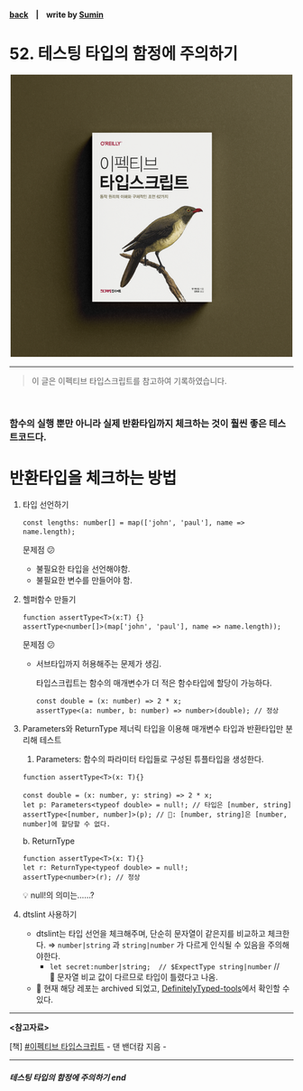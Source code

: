 #### [back](../../README.md) &nbsp;&nbsp; | &nbsp;&nbsp; write by [Sumin][sumin]

# 52. 테스팅 타입의 함정에 주의하기

<p align="center" style="width:500px; margin: 0 auto">
    <img src="../../image/main.png">
</p>

---

> 이 글은 이펙티브 타입스크립트를 참고하여 기록하였습니다.

<br>

### 함수의 실행 뿐만 아니라 실제 반환타입까지 체크하는 것이 훨씬 좋은 테스트코드다.

# 반환타입을 체크하는 방법

1. 타입 선언하기
    
    ```tsx
    const lengths: number[] = map(['john', 'paul'], name => name.length);
    ```
    
    문제점 😕
    
    - 불필요한 타입을 선언해야함.
    - 불필요한 변수를 만들어야 함.
2. 헬퍼함수 만들기
    
    ```tsx
    function assertType<T>(x:T) {}
    assertType<number[]>(map['john', 'paul'], name => name.length));
    ```
    
    문제점 😕
    
    - 서브타입까지 허용해주는 문제가 생김.
        
        타입스크립트는 함수의 매개변수가 더 적은 함수타입에 할당이 가능하다.
        
        ```tsx
        const double = (x: number) => 2 * x;
        assertType<(a: number, b: number) => number>(double); // 정상
        ```
        
3. Parameters와 ReturnType 제너릭 타입을 이용해 매개변수 타입과 반환타입만 분리해 테스트
    1. Parameters: 함수의 파라미터 타입들로 구성된 튜플타입을 생성한다.
    
    ```tsx
    function assertType<T>(x: T){}
    
    const double = (x: number, y: string) => 2 * x;
    let p: Parameters<typeof double> = null!; // 타입은 [number, string]
    assertType<[number, number]>(p); // 🚨: [number, string]은 [number, number]에 할당할 수 없다.
    ```
    
    b. ReturnType
    
    ```tsx
    function assertType<T>(x: T){}
    let r: ReturnType<typeof double> = null!;
    assertType<number>(r); // 정상
    ```
    
    <aside>
    💡 null!의 의미는……?
    
    </aside>
    
4. dtslint 사용하기
    - dtslint는 타입 선언을 체크해주며, 단순히 문자열이 같은지를 비교하고 체크한다. ⇒ `number|string` 과 `string|number` 가 다르게 인식될 수 있음을 주의해야한다.
        - `let secret:number|string;  // $ExpectType string|number` // 🚨 문자열 비교 값이 다르므로 타입이 틀렸다고 나옴.
    - 🚨 현재 해당 레포는 archived 되었고, [DefinitelyTyped-tools](https://github.com/DefinitelyTyped/DefinitelyTyped#readme)에서 확인할 수 있다.

---

<strong><참고자료></strong>

[책] [#이펙티브 타입스크립트][effective-typescript] - 댄 밴더캄 지음 -

---

##### 테스팅 타입의 함정에 주의하기 end

[effective-typescript]: https://www.aladin.co.kr/shop/wproduct.aspx?ItemId=273193135&start=slayer
[sangcho]: https://github.com/SangchoKim
[taeHyen]: https://github.com/Tap-Kim
[kangHyen]: https://github.com/NacreousCloud
[sumin]: https://github.com/ttumzzi